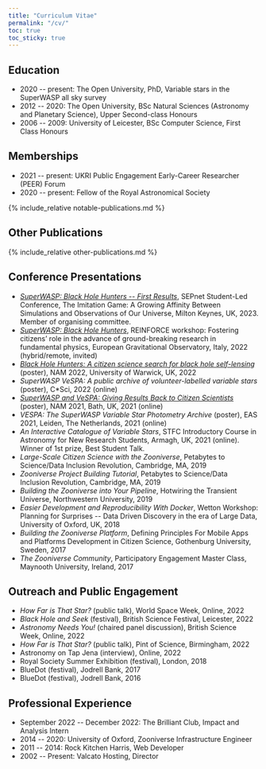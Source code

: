 ```yaml
---
title: "Curriculum Vitae"
permalink: "/cv/"
toc: true
toc_sticky: true
---
```


## Education

* 2020 -- present: The Open University, PhD, Variable stars in the SuperWASP all sky survey
* 2012 -- 2020: The Open University, BSc Natural Sciences (Astronomy and Planetary Science), Upper Second-class Honours
* 2006 -- 2009: University of Leicester, BSc Computer Science, First Class Honours

## Memberships

* 2021 -- present: UKRI Public Engagement Early-Career Researcher (PEER) Forum
* 2020 -- present: Fellow of the Royal Astronomical Society

{% include_relative notable-publications.md %}

## Other Publications

{% include_relative other-publications.md %}

## Conference Presentations

* _[SuperWASP: Black Hole Hunters -- First Results](/assets/slides/2023-sepnet-bhh.pdf)_, SEPnet Student-Led Conference, The Imitation Game: A Growing Affinity Between Simulations and Observations of Our Universe, Milton Keynes, UK, 2023. Member of organising committee.
* _[SuperWASP: Black Hole Hunters](/assets/slides/2022-reinforce-bhh.pdf)_, REINFORCE workshop: Fostering citizens’ role in the advance of ground-breaking research in fundamental physics, European Gravitational Observatory, Italy, 2022 (hybrid/remote, invited)
* _[Black Hole Hunters: A citizen science search for black hole self-lensing](/assets/slides/2022-NAM.pdf)_ (poster), NAM 2022, University of Warwick, UK, 2022
* _SuperWASP VeSPA: A public archive of volunteer-labelled variable stars_ (poster), C*Sci, 2022 (online)
* _[SuperWASP and VeSPA: Giving Results Back to Citizen Scientists](/assets/slides/2021-NAM.pdf)_ (poster), NAM 2021, Bath, UK, 2021 (online)
* _VESPA: The SuperWASP Variable Star Photometry Archive_ (poster), EAS 2021, Leiden, The Netherlands, 2021 (online)
* _An Interactive Catalogue of Variable Stars_, STFC Introductory Course in Astronomy for New Research Students, Armagh, UK, 2021 (online). Winner of 1st prize, Best Student Talk.
* _Large-Scale Citizen Science with the Zooniverse_, Petabytes to Science/Data Inclusion Revolution, Cambridge, MA, 2019
* _Zooniverse Project Building Tutorial_, Petabytes to Science/Data Inclusion Revolution, Cambridge, MA, 2019
* _Building the Zooniverse into Your Pipeline_, Hotwiring the Transient Universe, Northwestern University, 2019
* _Easier Development and Reproducibility With Docker_, Wetton Workshop: Planning for Surprises -- Data Driven Discovery in the era of Large Data, University of Oxford, UK, 2018
* _Building the Zooniverse Platform_, Defining Principles For Mobile Apps and Platforms Development in Citizen Science, Gothenburg University, Sweden, 2017
* _The Zooniverse Community_, Participatory Engagement Master Class, Maynooth University, Ireland, 2017

## Outreach and Public Engagement

* _How Far is That Star?_ (public talk), World Space Week, Online, 2022
* _Black Hole and Seek_ (festival), British Science Festival, Leicester, 2022
* _Astronomy Needs You!_ (chaired panel discussion), British Science Week, Online, 2022
* _How Far is That Star?_ (public talk), Pint of Science, Birmingham, 2022
* Astronomy on Tap Jena (interview), Online, 2022
* Royal Society Summer Exhibition (festival), London, 2018
* BlueDot (festival), Jodrell Bank, 2017
* BlueDot (festival), Jodrell Bank, 2016

## Professional Experience

* September 2022 -- December 2022: The Brilliant Club, Impact and Analysis Intern
* 2014 -- 2020: University of Oxford, Zooniverse Infrastructure Engineer
* 2011 -- 2014: Rock Kitchen Harris, Web Developer
* 2002 -- Present: Valcato Hosting, Director
